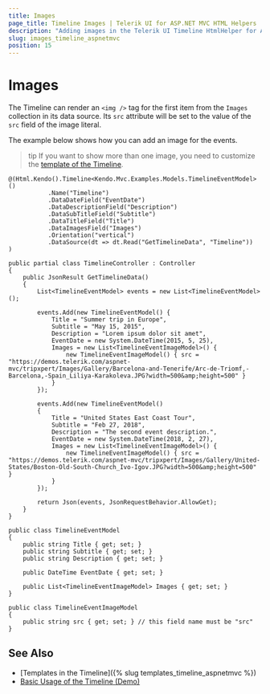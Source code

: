 ```yaml
---
title: Images
page_title: Timeline Images | Telerik UI for ASP.NET MVC HTML Helpers
description: "Adding images in the Telerik UI Timeline HtmlHelper for ASP.NET MVC"
slug: images_timeline_aspnetmvc
position: 15
---
```


# Images

The Timeline can render an `<img />` tag for the first item from the `Images` collection in its data source. Its `src` attribute will be set to the value of the `src` field of the image literal.

The example below shows how you can add an image for the events.

>tip If you want to show more than one image, you need to customize the [template of the Timeline](templates).


```Razor
@(Html.Kendo().Timeline<Kendo.Mvc.Examples.Models.TimelineEventModel>()
           .Name("Timeline")
           .DataDateField("EventDate")
           .DataDescriptionField("Description")
           .DataSubTitleField("Subtitle")
           .DataTitleField("Title")
           .DataImagesField("Images")
           .Orientation("vertical")
           .DataSource(dt => dt.Read("GetTimelineData", "Timeline"))
)
```
```Controller
public partial class TimelineController : Controller
{
    public JsonResult GetTimelineData()
    {
        List<TimelineEventModel> events = new List<TimelineEventModel>();

        events.Add(new TimelineEventModel() {
            Title = "Summer trip in Europe",
            Subtitle = "May 15, 2015",
            Description = "Lorem ipsum dolor sit amet",
            EventDate = new System.DateTime(2015, 5, 25),
            Images = new List<TimelineEventImageModel>() {
                new TimelineEventImageModel() { src = "https://demos.telerik.com/aspnet-mvc/tripxpert/Images/Gallery/Barcelona-and-Tenerife/Arc-de-Triomf,-Barcelona,-Spain_Liliya-Karakoleva.JPG?width=500&amp;height=500" }
            }
        });

        events.Add(new TimelineEventModel()
        {
            Title = "United States East Coast Tour",
            Subtitle = "Feb 27, 2018",
            Description = "The second event description.",
            EventDate = new System.DateTime(2018, 2, 27),
            Images = new List<TimelineEventImageModel>() {
                new TimelineEventImageModel() { src = "https://demos.telerik.com/aspnet-mvc/tripxpert/Images/Gallery/United-States/Boston-Old-South-Church_Ivo-Igov.JPG?width=500&amp;height=500" }
            }
        });

        return Json(events, JsonRequestBehavior.AllowGet);
    }
}
```
```Model
public class TimelineEventModel
{
    public string Title { get; set; }
    public string Subtitle { get; set; }
    public string Description { get; set; }

    public DateTime EventDate { get; set; }

    public List<TimelineEventImageModel> Images { get; set; }
}

public class TimelineEventImageModel
{
    public string src { get; set; } // this field name must be "src"
}
```


## See Also


* [Templates in the Timeline]({% slug templates_timeline_aspnetmvc %})
* [Basic Usage of the Timeline (Demo)](https://demos.telerik.com/aspnet-mvc/timeline/index)
